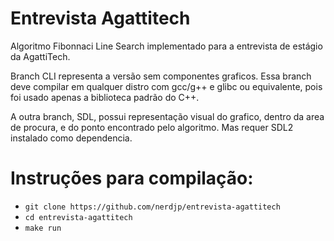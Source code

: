 # Entrevista Agattitech
Algoritmo Fibonnaci Line Search implementado para a entrevista de estágio da AgattiTech.

Branch CLI representa a versão sem componentes graficos. Essa branch deve compilar em qualquer distro com gcc/g++ e glibc ou equivalente, pois foi usado apenas a biblioteca padrão do C++.

A outra branch, SDL, possui representação visual do grafico, dentro da area de procura, e do ponto encontrado pelo algoritmo. Mas requer SDL2 instalado como dependencia.

# Instruções para compilação:
* ```git clone https://github.com/nerdjp/entrevista-agattitech```
* ```cd entrevista-agattitech```
* ```make run```
